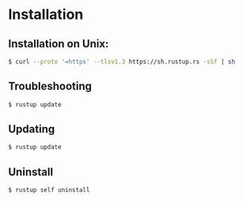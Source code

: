 # Installation

## Installation on Unix:

```bash
$ curl --proto '=https' --tlsv1.3 https://sh.rustup.rs -sSf | sh
```

## Troubleshooting

```bash
$ rustup update
```

## Updating

```bash
$ rustup update
```

## Uninstall

```bash
$ rustup self uninstall
```

